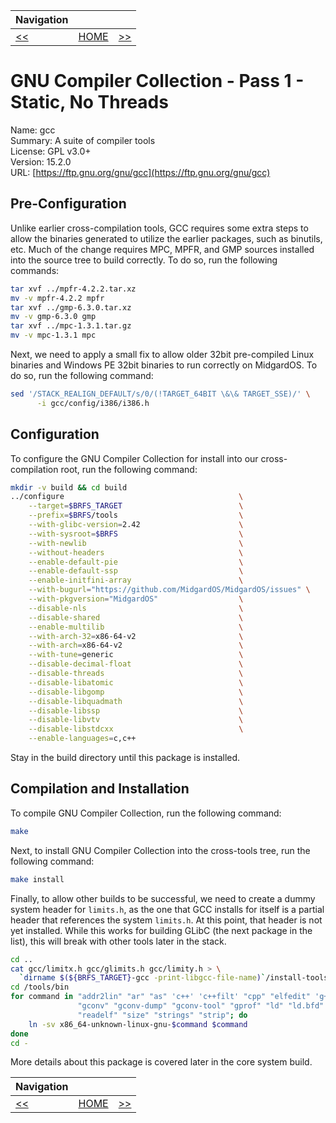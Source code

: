 | Navigation |||
| --- | --- | ---: |
| [<<](./GNUBinutils.md) | [HOME](../README.md) | [>>](./GNUGLibC64bit.md) |

# GNU Compiler Collection - Pass 1 - Static, No Threads

Name: gcc<br />
Summary: A suite of compiler tools<br />
License: GPL v3.0+<br />
Version: 15.2.0<br />
URL: [https://ftp.gnu.org/gnu/gcc](https://ftp.gnu.org/gnu/gcc)<br />

## Pre-Configuration

Unlike earlier cross-compilation tools, GCC requires some extra steps to allow the binaries generated
to utilize the earlier packages, such as binutils, etc. Much of the change requires MPC, MPFR, and GMP sources
installed into the source tree to build correctly. To do so, run the following commands:

```bash
tar xvf ../mpfr-4.2.2.tar.xz
mv -v mpfr-4.2.2 mpfr
tar xvf ../gmp-6.3.0.tar.xz
mv -v gmp-6.3.0 gmp
tar xvf ../mpc-1.3.1.tar.gz
mv -v mpc-1.3.1 mpc
```

Next, we need to apply a small fix to allow older 32bit pre-compiled Linux binaries and Windows PE 32bit binaries to run correctly on MidgardOS. To do so, run the following command:

```bash
sed '/STACK_REALIGN_DEFAULT/s/0/(!TARGET_64BIT \&\& TARGET_SSE)/' \
      -i gcc/config/i386/i386.h
```

## Configuration

To configure the GNU Compiler Collection for install into our cross-compilation root, run the following command:

```bash
mkdir -v build && cd build
../configure                                       \
    --target=$BRFS_TARGET                          \
    --prefix=$BRFS/tools                           \
    --with-glibc-version=2.42                      \
    --with-sysroot=$BRFS                           \
    --with-newlib                                  \
    --without-headers                              \
    --enable-default-pie                           \
    --enable-default-ssp                           \
    --enable-initfini-array                        \
    --with-bugurl="https://github.com/MidgardOS/MidgardOS/issues" \
	--with-pkgversion="MidgardOS"                  \
    --disable-nls                                  \
    --disable-shared                               \
    --enable-multilib                              \
    --with-arch-32=x86-64-v2                       \
    --with-arch=x86-64-v2                          \
    --with-tune=generic                            \
    --disable-decimal-float                        \
    --disable-threads                              \
    --disable-libatomic                            \
    --disable-libgomp                              \
    --disable-libquadmath                          \
    --disable-libssp                               \
    --disable-libvtv                               \
    --disable-libstdcxx                            \
    --enable-languages=c,c++
```

Stay in the build directory until this package is installed.

## Compilation and Installation

To compile GNU Compiler Collection, run the following command:

```bash
make
```

Next, to install GNU Compiler Collection into the cross-tools tree, run the following command:

```bash
make install
```

Finally, to allow other builds to be successful, we need to create a dummy system header for `limits.h`, as the one that
GCC installs for itself is a partial header that references the system `limits.h`. At this point, that header is not yet
installed. While this works for building GLibC (the next package in the list), this will break with other tools later in
the stack.

```bash
cd ..
cat gcc/limitx.h gcc/glimits.h gcc/limity.h > \
  `dirname $(${BRFS_TARGET}-gcc -print-libgcc-file-name)`/install-tools/include/limits.h
cd /tools/bin
for command in "addr2lin" "ar" "as" 'c++' 'c++filt' "cpp" "elfedit" 'g++' "gcc" "gcc-15.2.0" "gcc-ar" "gcc-nm" "gcc-ranlib" \
               "gconv" "gconv-dump" "gconv-tool" "gprof" "ld" "ld.bfd" "lto-dump" "nm" "objcopy" "objdump" "ranlib" \
               "readelf" "size" "strings" "strip"; do
    ln -sv x86_64-unknown-linux-gnu-$command $command
done
cd -
```

More details about this package is covered later in the core system build.

| Navigation |||
| --- | --- | ---: |
| [<<](./GNUBinutils.md) | [HOME](../README.md) | [>>](./GNUGLibC64bit.md) |
